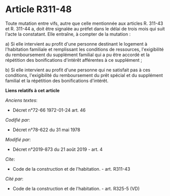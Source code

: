 # Article R311-48

Toute mutation entre vifs, autre que celle mentionnée aux articles R. 311-43 et R. 311-44 a, doit être signalée au préfet
dans le délai de trois mois qui suit l'acte la constatant. Elle entraîne, à compter de la mutation : 

a) Si elle intervient au profit d'une personne destinant le logement à l'habitation familiale et remplissant les conditions
de ressources, l'exigibilité du remboursement du supplément familial qui a pu être accordé et la répétition des bonifications
d'intérêt afférentes à ce supplément ; 

b) Si elle intervient au profit d'une personne qui ne satisfait pas à ces conditions, l'exigibilité du remboursement du prêt
spécial et du supplément familial et la répétition des bonifications d'intérêt.

**Liens relatifs à cet article**

_Anciens textes_:

  - Décret n°72-66 1972-01-24 art. 46

_Codifié par_:

  - Décret n°78-622 du 31 mai 1978

_Modifié par_:

  - Décret n°2019-873 du 21 août 2019 - art. 4

_Cite_:

  - Code de la construction et de l'habitation. - art. R311-43

_Cité par_:

  - Code de la construction et de l'habitation. - art. R325-5 (VD)
